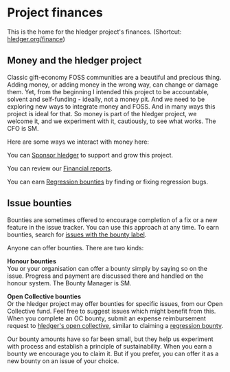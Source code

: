 # Project finances

<div class=pagetoc>

<!-- toc -->
</div>

This is the home for the hledger project's finances. (Shortcut: [hledger.org/finance](https://hledger.org/finance))

## Money and the hledger project

Classic gift-economy FOSS communities are a beautiful and precious thing.
Adding money, or adding money in the wrong way, can change or damage them.
Yet, from the beginning I intended this project to be accountable, solvent and self-funding - ideally, not a money pit.
And we need to be exploring new ways to integrate money and FOSS.
And in many ways this project is ideal for that.
So money is part of the hledger project, we welcome it, and we experiment with it, cautiously, to see what works.
The CFO is SM.
<!-- I know we would enjoy having more bugs resolved, more and better features, and a faster rate of improvement. -->

Here are some ways we interact with money here:

You can [Sponsor hledger](sponsor.md) to support and grow this project.

You can review our [Financial reports](financerepo.md).

You can earn [Regression bounties](REGRESSIONS.md) by finding or fixing regression bugs.

## Issue bounties

Bounties are sometimes offered to encourage completion of a fix or a new feature in the issue tracker.
You can use this approach at any time.
To earn bounties, search for [issues with the bounty label](https://github.com/simonmichael/hledger/issues/?q=is%3Aissue%20state%3Aopen%20label%3Abounty).

Anyone can offer bounties. There are two kinds:

**Honour bounties**\
You or your organisation can offer a bounty simply by saying so on the issue.
Progress and payment are discussed there and handled on the honour system.
The Bounty Manager is SM.

**Open Collective bounties**\
Or the hledger project may offer bounties for specific issues, from our Open Collective fund.
Feel free to suggest issues which might benefit from this.
When you complete an OC bounty, submit an expense reimbursement request to [hledger's open collective](https://opencollective.com/hledger),
similar to claiming a [regression bounty](REGRESSIONS.md).

Our bounty amounts have so far been small, but they help us experiment with process and establish a principle of sustainability.
When you earn a bounty we encourage you to claim it. But if you prefer, you can offer it as a new bounty on an issue of your choice.
